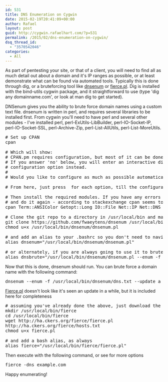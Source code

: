 ```yaml
---
id: 531
title: DNS Enumeration on Cygwin
date: 2015-02-19T20:41:09+00:00
author: Rafael
layout: post
guid: http://cygwin.rafaelhart.com/?p=531
permalink: /2015/02/dns-enumeration-on-cygwin/
dsq_thread_id:
  - "3570542046"
categories:
  - All
---
```

As part of pentesting your site, or that of a client, you will need to find all as much detail out about a domain and it's IP ranges as possible, or at least demonstrate what can be found via automated tools. Typically this is done through dig, or a bruteforcing tool like <a href="https://code.google.com/p/dnsenum/">dnsenum</a> or <a href="http://ha.ckers.org/fierce/">fierce.pl</a>. Dig is installed with the bind-utils cygwin package, and it straightforward to use (type 'dig any domainname.com', or look at man dig to get started).

DNSenum gives you the ability to brute force domain names using a custom text file. dnsenum is written in perl, and requires several libraries to be installed first. From cygwin you'll need to have perl and several other modules - I've installed perl, perl-ExUtils-LibBuilder, perl-IO-Socket-IP, perl-IO-Socket-SSL, perl-Archive-Zip, perl-List-AllUtils, perl-List-MoreUtils.
<pre class=""># Set up CPAN
cpan

# Which will show:
# CPAN.pm requires configuration, but most of it can be done automatically.
# If you answer 'no' below, you will enter an interactive dialog for each
# configuration option instead.
#
# Would you like to configure as much as possible automatically? [yes]

# From here, just press  for each option, till the configuration exits.

# Then install the required modules. If you have any errors with this, reboot 
# and do it again - according to stackexchange cpan seems to run into memory issues.
cpan Term::ANSIColor Getopt::Long IO::File Net::IP Net::DNS Net::Netmask Net::Whois::IP HTML::Parser WWW::Mechanize XML::Writer String::Random

# Clone the git repo to a directory in /usr/local/bin and make the perl script executable
git clone https://github.com/fwaeytens/dnsenum /usr/local/bin/dnsenum
chmod u+x /usr/local/bin/dnsenum/dnsenum.pl

# and add an alias to your .bashrc so you don't need to navigate to the directory
alias dnsenum="/usr/local/bin/dnsenum/dnsenum.pl"

# or alternately, if you are always going to use it to bruteforce...
alias dnsbrute="/usr/local/bin/dnsenum/dnsenum.pl --enum -f /usr/local/bin/dnsenum/dns.txt --update a -r"
</pre>
Now that this is done, dnsenum should run. You can brute force a domain name with the following command:
<pre class="">dnsenum --enum -f /usr/local/bin/dnsenum/dns.txt --update a -r exampledomain.com
</pre>
<a href="http://ha.ckers.org/fierce/">Fierce.pl</a> doesn't look like it's seen an update in a while, but it is included here for completeness
<pre># assuming you've already done the above, just download the file and make it executable.
mkdir /usr/local/bin/fierce
cd /usr/local/bin/fierce
wget http://ha.ckers.org/fierce/fierce.pl
http://ha.ckers.org/fierce/hosts.txt
chmod u+x fierce.pl

# and add a bash alias, as always
alias fierce="/usr/local/bin/fierce/fierce.pl"
</pre>
Then execute with the following command, or see for more options
<pre>fierce -dns example.com</pre>
Happy enumerating!